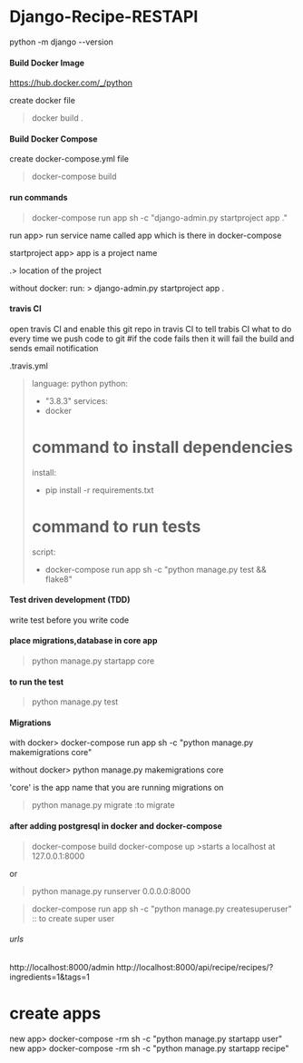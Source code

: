 # Django-Recipe-RESTAPI
python -m django --version

#### Build Docker Image
https://hub.docker.com/_/python

create docker file 
> docker build .

#### Build Docker Compose
create docker-compose.yml file
>docker-compose build

#### run commands
> docker-compose run app sh -c "django-admin.py startproject app ."

run app> run service name called app which is there in docker-compose

startproject app> app is a project name

.> location of the project

without docker: run: > django-admin.py startproject app .

#### travis CI
open travis CI and enable this git repo in travis CI
to tell trabis CI what to do every time we push code to git
#if the code fails then it will fail the build and sends email notification

.travis.yml
> language: python
> python:
>   - "3.8.3"
> services:
>   - docker 
> # command to install dependencies
> install:
>   - pip install -r requirements.txt
> # command to run tests
> script:
>   - docker-compose run app sh -c "python manage.py test && flake8"

#### Test driven development (TDD)
write test before you write code

#### place migrations,database in core app
>python manage.py startapp core

#### to run the test 
> python manage.py test

#### Migrations
with docker> docker-compose run app sh -c "python manage.py makemigrations core"

without docker> python manage.py makemigrations core

'core' is the app name that you are running migrations on

>python manage.py migrate    :to migrate 

#### after adding postgresql in docker and docker-compose
> docker-compose build
> docker-compose up >starts a localhost at 127.0.0.1:8000

 or

>python manage.py runserver 0.0.0.0:8000


>docker-compose run app sh -c "python manage.py createsuperuser"  :: to create super user
###### urls
http://localhost:8000/admin
http://localhost:8000/api/recipe/recipes/?ingredients=1&tags=1

# create apps
new app> docker-compose -rm sh -c "python manage.py startapp user"
new app> docker-compose -rm sh -c "python manage.py startapp recipe"
